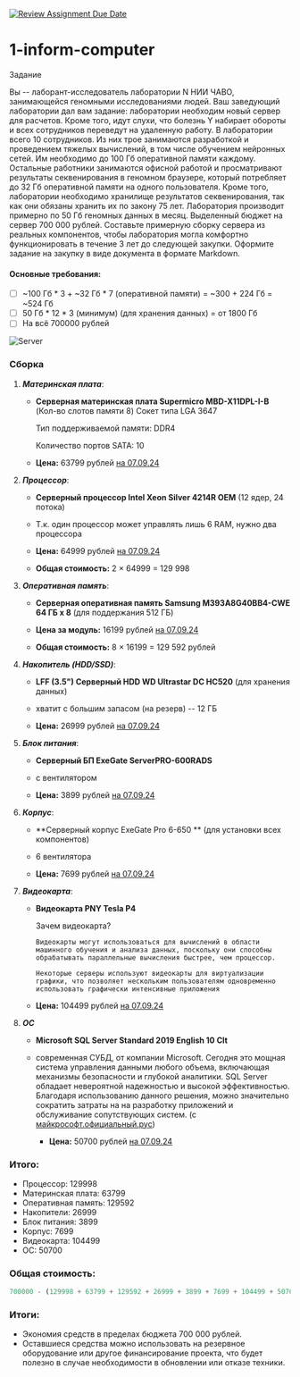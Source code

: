[![Review Assignment Due Date](https://classroom.github.com/assets/deadline-readme-button-22041afd0340ce965d47ae6ef1cefeee28c7c493a6346c4f15d667ab976d596c.svg)](https://classroom.github.com/a/F2Ggraix)
# 1-inform-computer

Задание 

Вы -- лаборант-исследователь лаборатории N НИИ ЧАВО, занимающейся геномными исследованиями людей. Ваш заведующий лаборатории дал вам задание: лаборатории необходим новый сервер для расчетов. Кроме того, идут слухи, что болезнь Y набирает обороты и всех сотрудников переведут на удаленную работу. В лаборатории всего 10 сотрудников. Из них трое занимаются разработкой и проведением тяжелых вычислений, в том числе обучением нейронных сетей. Им необходимо до 100 Гб оперативной памяти каждому. Остальные работники занимаются офисной работой и просматривают результаты секвенирования в геномном браузере, который потребляет до 32 Гб оперативной памяти на одного пользователя. Кроме того, лаборатории необходимо хранилище результатов секвенирования, так как они обязаны хранить их по закону 75 лет. Лаборатория производит примерно по 50 Гб геномных данных в месяц. Выделенный бюджет на сервер 700 000 рублей. Составьте примерную сборку сервера из реальных компонентов, чтобы лаборатория могла комфортно функционировать в течение 3 лет до следующей закупки. Оформите задание на закупку в виде документа в формате Markdown.

#### Основные требования:
- [ ] ~100 Гб * 3 + ~32 Гб * 7 (оперативной памяти) = ~300 + 224 Гб = ~524 Гб
- [ ] 50 Гб * 12 * 3 (минимум) (для хранения данных) = от 1800 Гб
- [ ] На всё 700000 рублей

![Server](https://promka77.ru/thumb/2/PEI67n8EtbpO17AYvP2piQ/1000r/d/54984771_3.jpg)

### Сборка

1. ***Материнская плата***:  
   - **Серверная материнская плата Supermicro MBD-X11DPL-I-B** (Кол-во слотов памяти 8)
     Сокет типа LGA 3647 

     Тип поддерживаемой памяти: DDR4

     Количество портов SATA: 10
     
   - **Цена:** 63799 рублей [на 07.09.24](https://www.dns-shop.ru/product/1ddcfdbcd751dd14/servernaa-materinskaa-plata-supermicro-mbd-x11dpl-i-b/?utm_referrer=https%3A%2F%2Fwww.dns-shop.ru%2Fcatalog%2F17aa955316404e77%2Fservernye-materinskie-platy%2F%3Fstock%3Dnow-today-tomorrow-later-out_of_stock%26f%5B54%5D%3Dbq-br)

2. ***Процессор***:  

   - **Серверный процессор Intel Xeon Silver 4214R OEM** (12 ядер, 24 потока)
     
   - Т.к. один процессор может управлять лишь 6 RAM, нужно два процессора
     
   - **Цена:** 64999 рублей [на 07.09.24]([https://www.dns-shop.ru/product/2eb7b21c334ced20/processor-intel-core-i9-10920x-oem/characteristics/](https://www.dns-shop.ru/product/baa030bb8dd3296f/servernyj-processor-intel-xeon-silver-4214r-oem/))
   - **Общая стоимость:** 2 × 64999 = 129 998

     
3. ***Оперативная память***:  

   - **Серверная оперативная память Samsung M393A8G40BB4-CWE 64 ГБ x 8** (для поддержания 512 ГБ)  

   - **Цена за модуль:** 16199 рублей [на 07.09.24](https://www.dns-shop.ru/product/201fe7cab28ced20/servernaa-operativnaa-pamat-samsung-m393a8g40bb4-cwe--64-gb/)

   - **Общая стоимость:** 8 × 16199 = 129 592 рублей

     

4. ***Накопитель (HDD/SSD)***:  

   - **LFF (3.5") Серверный HDD WD Ultrastar DC HC520** (для хранения данных)  

   - хватит с большим запасом (на резерв) -- 12 ГБ

   - **Цена:** 26999 рублей  [на 07.09.24](https://www.dns-shop.ru/product/b044200c7152ed20/lff-35-servernyj-hdd-wd-ultrastar-dc-hc520/)

     

5. ***Блок питания***:  

   - **Серверный БП ExeGate ServerPRO-600RADS** 

   - с вентилятором 

   - **Цена:** 3899 рублей [на 07.09.24](https://www.dns-shop.ru/product/527c85221b35d36c/servernyj-bp-exegate-serverpro-600rads/characteristics/)

     

6. ***Корпус***:  

   - **Серверный корпус ExeGate Pro 6-650 ** (для установки всех компонентов)  

   - 6 вентилятора

   - **Цена:** 7699 рублей [на 07.09.24](hhttps://www.dns-shop.ru/product/b70dfcfc57efc824/servernyj-korpus-exegate-pro-6-650/)

     

7. ***Видеокарта***:  

   - **Видеокарта PNY Tesla P4**

     Зачем видеокарта?

     `Видеокарты могут использоваться для вычислений в области машинного обучения и анализа данных, поскольку они способны обрабатывать параллельные вычисления быстрее, чем процессор.`

     `Некоторые серверы используют видеокарты для виртуализации графики, что позволяет нескольким пользователям одновременно использовать графически интенсивные приложения`

   - **Цена:** 104499 рублей [на 07.09.24](https://www.dns-shop.ru/product/3f3e3e9b391c3330/videokarta-pny-tesla-p4-tcsp4m-pb/characteristics/)

8. ***ОС***

   + **Microsoft SQL Server Standard 2019 English 10 Clt**

   + современная СУБД, от компании Microsoft. Сегодня это мощная система управления данными любого объема, включающая механизмы безопасности и глубокой аналитики. SQL Server обладает невероятной надежностью и высокой эффективностью. Благодаря использованию данного решения, можно значительно сократить затраты на на разработку приложений и обслуживание сопутствующих систем. (с [майкрософт.официальный.рус](https://майкрософт.официальный.рус/?utm_source=yandex&utm_medium=cpc&utm_campaign=mk_sqlserver-113623246&utm_content=16420071661&utm_term=---autotargeting&yclid=15098299181176455167)) 
     +   **Цена:** 50700 рублей [на 07.09.24](https://майкрософт.официальный.рус/?utm_source=yandex&utm_medium=cpc&utm_campaign=mk_sqlserver-113623246&utm_content=16420071661&utm_term=---autotargeting&yclid=15098299181176455167)



### Итого:
- Процессор: 129998
- Материнская плата: 63799
- Оперативная память: 129592
- Накопители: 26999
- Блок питания: 3899
- Корпус: 7699
- Видеокарта: 104499
- ОС: 50700

### Общая стоимость: 

```python
700000 - (129998 + 63799 + 129592 + 26999 + 3899 + 7699 + 104499 + 50700) = 182815
```

### Итоги:
- Экономия средств в пределах бюджета 700 000 рублей.
- Оставшиеся средства можно использовать на резервное оборудование или другое финансирование проекта, что будет полезно в случае необходимости в обновлении или отказе техники.

